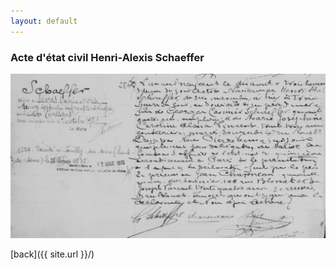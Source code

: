 ```yaml
---
layout: default
---
```


### Acte d'état civil Henri-Alexis Schaeffer
![Branching](/assets/20241102_henri_alexis_schaeffer_acte_d_etat_civil.PNG)

[back]({{ site.url }}/)